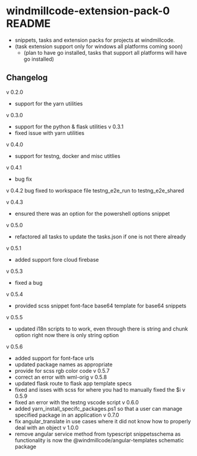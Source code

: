 # windmillcode-extension-pack-0 README
* snippets, tasks and extension packs for projects at windmillcode.
* (task extension support only for windows all platforms coming soon)
  * (plan to have go installed, tasks that support all platforms will have go installed)
## Changelog
v 0.2.0
  * support for the yarn utilities

v 0.3.0
  * support for the python & flask utilities
v 0.3.1
  * fixed issue with yarn utilities

v 0.4.0
  * support for testng, docker and misc utitlies

v 0.4.1
  * bug fix

v 0.4.2
  bug fixed to workspace file testng_e2e_run to testng_e2e_shared

v 0.4.3
  * ensured there was an option for the powershell options snippet

v 0.5.0
  * refactored all tasks to update the tasks.json if one is not there already

v 0.5.1
  * added support fore cloud firebase

v 0.5.3
  * fixed a bug

v 0.5.4
  * provided scss snippet font-face base64 template for base64 snippets

v 0.5.5
  * updated i18n scripts to to work, even through there is string and chunk option right now there is only string option

v 0.5.6
  * added support for font-face urls
  * updated package names as appropriate
  * provide for scss rgb color code
v 0.5.7
  * correct an error with wml-orig
v 0.5.8
  * updated flask route to flask app template specs
  * fixed and isses with scss for where you had to manually fixed the $i
v 0.5.9
  * fixed an error with the testng vscode script
v 0.6.0
  * added yarn_install_specifc_packages.ps1 so that a user can manage specified package in an application
v 0.7.0
  * fix angular_translate in use cases where it did not know how to properly deal with an object
v 1.0.0
  * remove angular service method from typescript snippetsschema as functionality is now the @windmillcode/angular-templates schematic package
